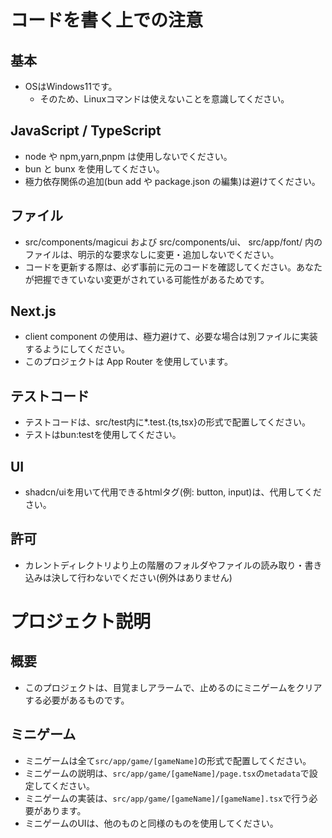 # コードを書く上での注意

## 基本
- OSはWindows11です。
  - そのため、Linuxコマンドは使えないことを意識してください。

## JavaScript / TypeScript

- node や npm,yarn,pnpm は使用しないでください。
- bun と bunx を使用してください。
- 極力依存関係の追加(bun add や package.json の編集)は避けてください。

## ファイル

- src/components/magicui および src/components/ui、 src/app/font/ 内のファイルは、明示的な要求なしに変更・追加しないでください。
- コードを更新する際は、必ず事前に元のコードを確認してください。あなたが把握できていない変更がされている可能性があるためです。

## Next.js

- client component の使用は、極力避けて、必要な場合は別ファイルに実装するようにしてください。
- このプロジェクトは App Router を使用しています。

## テストコード
- テストコードは、src/test内に*.test.{ts,tsx}の形式で配置してください。
- テストはbun:testを使用してください。

## UI
- shadcn/uiを用いて代用できるhtmlタグ(例: button, input)は、代用してください。

## 許可

- カレントディレクトリより上の階層のフォルダやファイルの読み取り・書き込みは決して行わないでください(例外はありません)


# プロジェクト説明

## 概要

- このプロジェクトは、目覚ましアラームで、止めるのにミニゲームをクリアする必要があるものです。

## ミニゲーム

- ミニゲームは全て`src/app/game/[gameName]`の形式で配置してください。
- ミニゲームの説明は、`src/app/game/[gameName]/page.tsx`の`metadata`で設定してください。
- ミニゲームの実装は、`src/app/game/[gameName]/[gameName].tsx`で行う必要があります。
- ミニゲームのUIは、他のものと同様のものを使用してください。


